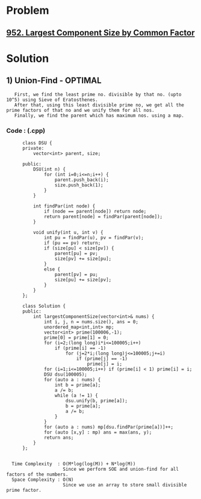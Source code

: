 # Problem

## [952. Largest Component Size by Common Factor](https://leetcode.com/problems/largest-component-size-by-common-factor/)


# Solution 

## 1) Union-Find - OPTIMAL

       First, we find the least prime no. divisible by that no. (upto 10^5) using Sieve of Eratosthenes.
       After that, using this least divisible prime no, we get all the prime factors of that no and we unify them for all nos.
       Finally, we find the parent which has maximum nos. using a map.
      
      
   ### Code : (.cpp)
    
          class DSU {
          private:
              vector<int> parent, size;

          public:
              DSU(int n) {
                  for (int i=0;i<=n;i++) {
                      parent.push_back(i);
                      size.push_back(1);
                  }
              }    

              int findPar(int node) {
                  if (node == parent[node]) return node;
                  return parent[node] = findPar(parent[node]);
              }

              void unify(int u, int v) {
                  int pu = findPar(u), pv = findPar(v);
                  if (pu == pv) return;
                  if (size[pu] < size[pv]) {
                      parent[pu] = pv;
                      size[pv] += size[pu];
                  }
                  else {
                      parent[pv] = pu;
                      size[pu] += size[pv];
                  }
              }
          };

          class Solution {
          public:
              int largestComponentSize(vector<int>& nums) {
                  int i, j, n = nums.size(), ans = 0;
                  unordered_map<int,int> mp;
                  vector<int> prime(100006,-1);
                  prime[0] = prime[1] = 0;
                  for (i=2;(long long)i*i<=100005;i++) 
                      if (prime[i] == -1) 
                          for (j=2*i;(long long)j<=100005;j+=i) 
                              if (prime[j] == -1)
                                  prime[j] = i;
                  for (i=1;i<=100005;i++) if (prime[i] < 1) prime[i] = i;
                  DSU dsu(100005);
                  for (auto a : nums) {
                      int b = prime[a];
                      a /= b;
                      while (a != 1) {
                          dsu.unify(b, prime[a]);
                          b = prime[a];
                          a /= b;
                      }
                  }
                  for (auto a : nums) mp[dsu.findPar(prime[a])]++;
                  for (auto [x,y] : mp) ans = max(ans, y);
                  return ans;
              }
          };

 
      Time Complexity  : O(M*log(log(M)) + N*log(M)) 
                         Since we perform SOE and union-find for all factors of the numbers.
      Space Complexity : O(N)
                         Since we use an array to store small divisible prime factor.
